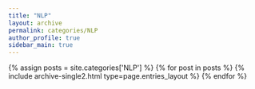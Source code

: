 ```yaml
---
title: "NLP"
layout: archive
permalink: categories/NLP
author_profile: true
sidebar_main: true
---
```



{% assign posts = site.categories['NLP'] %}
{% for post in posts %} {% include archive-single2.html type=page.entries_layout %} {% endfor %}